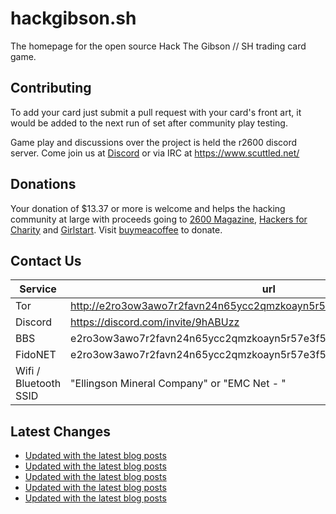 # hackgibson.sh
The homepage for the open source Hack The Gibson // SH trading card game.


## Contributing

To add your card just submit a pull request with your card's front art, it would be added to the next run of set after community play testing.

Game play and discussions over the project is held the r2600 discord server. Come join us at [Discord](https://discord.com/invite/9hABUzz) or via IRC at https://www.scuttled.net/


## Donations

Your donation of $13.37 or more is welcome and helps the hacking community at large with proceeds going to [2600 Magazine](https://2600.com/), [Hackers for Charity](https://hackersforcharity.org) and [Girlstart](https://girlstart.org).  Visit [buymeacoffee](https://www.buymeacoffee.com/hackgibson.sh) to donate.


## Contact Us

Service | url
-|-
Tor | http://e2ro3ow3awo7r2favn24n65ycc2qmzkoayn5r57e3f56nvjwdcgg32ad.onion
Discord | https://discord.com/invite/9hABUzz
BBS | e2ro3ow3awo7r2favn24n65ycc2qmzkoayn5r57e3f56nvjwdcgg32ad.onion:23
FidoNET | e2ro3ow3awo7r2favn24n65ycc2qmzkoayn5r57e3f56nvjwdcgg32ad.onion:24554
Wifi / Bluetooth SSID | "Ellingson Mineral Company" or "EMC Net - <fidonet address>"

## Latest Changes
<!-- BLOG-POST-LIST:START -->
- [Updated with the latest blog posts](https://github.com/DFW2600/hackgibson.sh/commit/56f7b0d78a89d44de176deac12e996221be1ef1b)
- [Updated with the latest blog posts](https://github.com/DFW2600/hackgibson.sh/commit/e244c81ab83985e50e3c7851bf122111dbae613a)
- [Updated with the latest blog posts](https://github.com/DFW2600/hackgibson.sh/commit/da9f116c16d2b3fda00bc0b8538e9323dbf45e00)
- [Updated with the latest blog posts](https://github.com/DFW2600/hackgibson.sh/commit/3c512374702b6e3900e7992c4c2e0d820e6f325a)
- [Updated with the latest blog posts](https://github.com/DFW2600/hackgibson.sh/commit/3c5f29b5817e3c8b6fc29fad133d96a4ce22de46)
<!-- BLOG-POST-LIST:END -->
